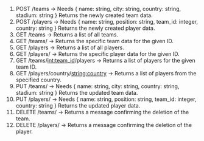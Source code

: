 1. POST /teams -> Needs { name: string, city: string, country: string, stadium: string } 
   Returns the newly created team data.
2. POST /players -> Needs { name: string, position: string, team_id: integer, country: string } 
   Returns the newly created player data.
3. GET /teams -> 
   Returns a list of all teams.
4. GET /teams/<id> -> 
   Returns the specific team data for the given ID.
5. GET /players -> 
   Returns a list of all players.
6. GET /players/<id> -> 
   Returns the specific player data for the given ID.
7. GET /teams/<int:team_id>/players -> 
   Returns a list of players for the given team ID.
8. GET /players/country/<string:country> -> 
   Returns a list of players from the specified country.
9. PUT /teams/<id> -> Needs { name: string, city: string, country: string, stadium: string }
   Returns the updated team data.
10. PUT /players/<id> -> Needs { name: string, position: string, team_id: integer, country: string }
   Returns the updated player data.
11. DELETE /teams/<id> -> 
   Returns a message confirming the deletion of the team.
12. DELETE /players/<id> -> 
   Returns a message confirming the deletion of the player.